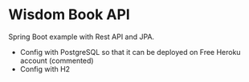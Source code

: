 # Wisdom Book API

Spring Boot example with Rest API and JPA.

* Config with PostgreSQL so that it can be deployed on Free Heroku account (commented)
* Config with H2
